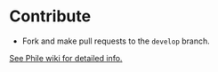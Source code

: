 # Contribute #

* Fork and make pull requests to the `develop` branch.

[See Phile wiki for detailed info.][wiki]

[wiki]: https://github.com/PhileCMS/Phile/wiki/%5BDEVELOPER%5D-Developer-Guidelines




